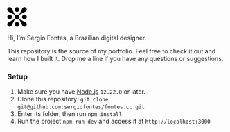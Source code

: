 <img src="/public/images/symbol.svg" width="45">

Hi, I‘m Sérgio Fontes, a Brazilian digital designer.

This repository is the source of my portfolio. Feel free to check it out and learn how I built it. Drop me a line if you have any questions or suggestions.

### Setup

1. Make sure you have [Node.js](https://nodejs.org/en/) `12.22.0` or later.
1. Clone this repository: `git clone git@github.com:sergiofontes/fontes.cc.git`
1. Enter its folder, then run `npm install`
1. Run the project `npm run dev` and access it at `http://localhost:3000`
